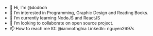 - 👋 Hi, I’m @dodooh
- 👀 I’m interested in Programming, Graphic Design and Reading Books.
- 🌱 I’m currently learning NodeJS and ReactJS
- 💞️ I’m looking to collaborate on open source project.
- 📫 How to reach me 
IG: @iamnotnghia
LinkedIn: nguyen2697s

<!---
dodooh/dodooh is a ✨ special ✨ repository because its `README.md` (this file) appears on your GitHub profile.
You can click the Preview link to take a look at your changes.
--->
